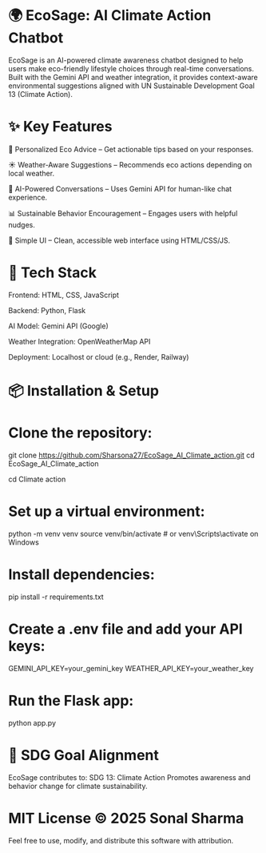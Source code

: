 # 🌍 EcoSage: AI Climate Action Chatbot
EcoSage is an AI-powered climate awareness chatbot designed to help users make eco-friendly lifestyle choices through real-time conversations. Built with the Gemini API and weather integration, it provides context-aware environmental suggestions aligned with UN Sustainable Development Goal 13 (Climate Action).

# ✨ Key Features
🌿 Personalized Eco Advice – Get actionable tips based on your responses.

☀️ Weather-Aware Suggestions – Recommends eco actions depending on local weather.

🧠 AI-Powered Conversations – Uses Gemini API for human-like chat experience.

📊 Sustainable Behavior Encouragement – Engages users with helpful nudges.

🔐 Simple UI – Clean, accessible web interface using HTML/CSS/JS.

# 🧰 Tech Stack
Frontend: HTML, CSS, JavaScript

Backend: Python, Flask

AI Model: Gemini API (Google)

Weather Integration: OpenWeatherMap API

Deployment: Localhost or cloud (e.g., Render, Railway)

# 📦 Installation & Setup
# Clone the repository:
git clone https://github.com/Sharsona27/EcoSage_AI_Climate_action.git
cd EcoSage_AI_Climate_action

cd Climate action

# Set up a virtual environment:
python -m venv venv
source venv/bin/activate  # or venv\Scripts\activate on Windows

# Install dependencies:
pip install -r requirements.txt

# Create a .env file and add your API keys:
GEMINI_API_KEY=your_gemini_key
WEATHER_API_KEY=your_weather_key

# Run the Flask app:
python app.py


# 🎯 SDG Goal Alignment
EcoSage contributes to:
SDG 13: Climate Action
Promotes awareness and behavior change for climate sustainability.

# MIT License © 2025 Sonal Sharma
Feel free to use, modify, and distribute this software with attribution.

